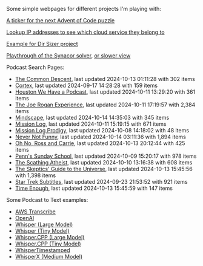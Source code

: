 Some simple webpages for different projects I'm playing with:

[A ticker for the next Advent of Code puzzle](https://seligman.github.io/aoc_ticker.html)

[Lookup IP addresses to see which cloud service they belong to](https://seligman.github.io/cloud-ips/index.html)

[Example for Dir Sizer project](https://seligman.github.io/dir_sizer/cost_example.html)

[Playthrough of the Synacor solver](https://seligman.github.io/synacor/run_script_speed.html), [or slower view](https://seligman.github.io/synacor/run_script.html)

Podcast Search Pages:
<!-- Podcasts Start -->
* [The Common Descent](https://seligman.github.io/podcasts/common_descent/common_descent.html), last updated 2024-10-13 01:11:28 with 302 items
* [Cortex](https://seligman.github.io/podcasts/cortex_pod/cortex_pod.html), last updated 2024-09-17 14:28:28 with 159 items
* [Houston We Have a Podcast](https://seligman.github.io/podcasts/houston_we_have_a_podcast/houston_we_have_a_podcast.html), last updated 2024-10-11 13:29:20 with 361 items
* [The Joe Rogan Experience](https://seligman.github.io/podcasts/jre/jre.html), last updated 2024-10-11 17:19:57 with 2,384 items
* [Mindscape](https://seligman.github.io/podcasts/mindscape/mindscape.html), last updated 2024-10-14 14:35:03 with 345 items
* [Mission Log](https://seligman.github.io/podcasts/mission_log/mission_log.html), last updated 2024-10-11 15:19:15 with 671 items
* [Mission Log Prodigy](https://seligman.github.io/podcasts/ml_prodigy/ml_prodigy.html), last updated 2024-10-08 14:18:02 with 48 items
* [Never Not Funny](https://seligman.github.io/podcasts/nevernotfunny/nevernotfunny.html), last updated 2024-10-14 03:11:36 with 1,894 items
* [Oh No, Ross and Carrie](https://seligman.github.io/podcasts/oh_no/oh_no.html), last updated 2024-10-13 20:12:44 with 425 items
* [Penn's Sunday School](https://seligman.github.io/podcasts/penn_sunday_school/penn_sunday_school.html), last updated 2024-10-09 15:20:17 with 978 items
* [The Scathing Atheist](https://seligman.github.io/podcasts/scathing/scathing.html), last updated 2024-10-10 13:16:38 with 608 items
* [The Skeptics' Guide to the Universe](https://seligman.github.io/podcasts/sgu/sgu.html), last updated 2024-10-13 15:45:56 with 1,398 items
* [Star Trek Subtitles](https://seligman.github.io/star_trek_subtitles/star_trek_subtitles.html), last updated 2024-09-23 21:53:52 with 921 items
* [Time Enough](https://seligman.github.io/podcasts/time_enough/time_enough.html), last updated 2024-10-13 15:45:59 with 147 items
<!-- Podcasts End -->

Some Podcast to Text examples:
* [AWS Transcribe](https://seligman.github.io/podcast_to_text/Example-Results-AWS-Transcribe.html)
* [OpenAI](https://seligman.github.io/podcast_to_text/Example-Results-OpenAI.html)
* [Whisper (Large Model)](https://seligman.github.io/podcast_to_text/Example-Results-Whisper-Large.html)
* [Whisper (Tiny Model)](https://seligman.github.io/podcast_to_text/Example-Results-Whisper-Tiny.html)
* [Whisper.CPP (Large Model)](https://seligman.github.io/podcast_to_text/Example-Results-Whisper_CPP-Large.html)
* [Whisper.CPP (Tiny Model)](https://seligman.github.io/podcast_to_text/Example-Results-Whisper_CPP-Tiny.html)
* [WhisperTimestamped](https://seligman.github.io/podcast_to_text/Example-Results-WhisperTimestamped-Medium.html)
* [WhisperX (Medium Model)](https://seligman.github.io/podcast_to_text/Example-Results-WhisperX-Medium.html)
